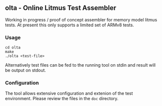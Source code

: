 ## olta - Online Litmus Test Assembler

Working in progress / proof of concept assembler for memory model litmus tests.
At present this only supports a limited set of ARMv8 tests.

### Usage

    cd olta
    make
    ./olta <test-file>

Alternatively test files can be fed to the running tool on stdin and result will be output on stdout.

### Configuration

The tool allows extensive configuration and extenion of the test environment.
Please review the files in the `doc` directory.

